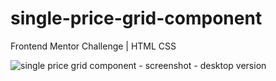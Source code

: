 # single-price-grid-component
Frontend Mentor Challenge | HTML CSS

![single price grid component - screenshot - desktop version](https://raw.githubusercontent.com/emiandd/single-price-grid-component/3f36606e3f085bdb7d3f297302b173788e0a4d77/img/Screenshot%20-%20Single%20Price%20Grid%20Component%20Master%20-%20desktop%20version.png)

